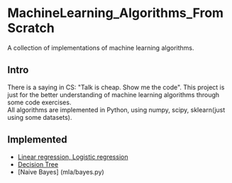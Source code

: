 # MachineLearning_Algorithms_FromScratch

A collection of implementations of machine learning algorithms.

## Intro

There is a saying in CS: "Talk is cheap. Show me the code". This project is just for the better understanding of machine learning algorithms through some code exercises.  
All algorithms are implemented in Python, using numpy, scipy, sklearn(just using some datasets).

## Implemented

- [Linear regression, Logistic regression](mla/linear_models.py)
- [Decision Tree](mla/trees.py)
- [Naive Bayes] (mla/bayes.py)
